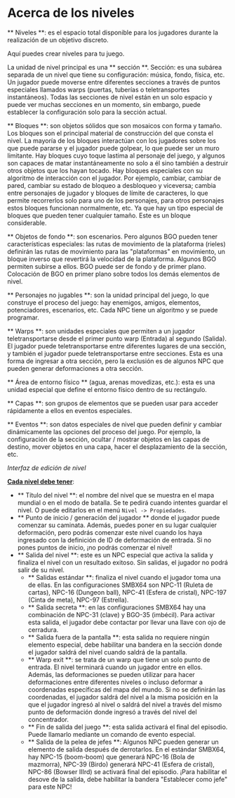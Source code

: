 # Acerca de los niveles

** Niveles **: es el espacio total disponible para los jugadores durante la realización de un objetivo discreto.

Aquí puedes crear niveles para tu juego.

La unidad de nivel principal es una ** sección **. Sección: es una subárea separada de un nivel que tiene su configuración: música, fondo, física, etc. Un jugador puede moverse entre diferentes secciones a través de puntos especiales llamados warps (puertas, tuberías o teletransportes instantáneos). Todas las secciones de nivel están en un solo espacio y puede ver muchas secciones en un momento, sin embargo, puede establecer la configuración solo para la sección actual.

** Bloques **: son objetos sólidos que son mosaicos con forma y tamaño. Los bloques son el principal material de construcción del que consta el nivel. La mayoría de los bloques interactúan con los jugadores sobre los que puede pararse y el jugador puede golpear, lo que puede ser un muro limitante. Hay bloques cuyo toque lastima al personaje del juego, y algunos son capaces de matar instantáneamente no solo a él sino también a destruir otros objetos que los hayan tocado. Hay bloques especiales con su algoritmo de interacción con el jugador. Por ejemplo, cambiar, cambiar de pared, cambiar su estado de bloqueo a desbloqueo y viceversa; cambia entre personajes de jugador y bloques de límite de caracteres, lo que permite recorrerlos solo para uno de los personajes, para otros personajes estos bloques funcionan normalmente, etc. Ya que hay un tipo especial de bloques que pueden tener cualquier tamaño. Este es un bloque considerable.

** Objetos de fondo **: son escenarios. Pero algunos BGO pueden tener características especiales: las rutas de movimiento de la plataforma (rieles) definirán las rutas de movimiento para las "plataformas" en movimiento, un bloque inverso que revertirá la velocidad de la plataforma. Algunos BGO permiten subirse a ellos. BGO puede ser de fondo y de primer plano. Colocación de BGO en primer plano sobre todos los demás elementos de nivel.

** Personajes no jugables **: son la unidad principal del juego, lo que construye el proceso del juego: hay enemigos, amigos, elementos, potenciadores, escenarios, etc. Cada NPC tiene un algoritmo y se puede programar.

** Warps **: son unidades especiales que permiten a un jugador teletransportarse desde el primer punto warp (Entrada) al segundo (Salida). El jugador puede teletransportarse entre diferentes lugares de una sección, y también el jugador puede teletransportarse entre secciones. Esta es una forma de ingresar a otra sección, pero la exclusión es de algunos NPC que pueden generar deformaciones a otra sección.

** Área de entorno físico ** (agua, arenas movedizas, etc.): esta es una unidad especial que define el entorno físico dentro de su rectángulo.

** Capas **: son grupos de elementos que se pueden usar para acceder rápidamente a ellos en eventos especiales.

** Eventos **: son datos especiales de nivel que pueden definir y cambiar dinámicamente las opciones del proceso del juego. Por ejemplo, la configuración de la sección, ocultar / mostrar objetos en las capas de destino, mover objetos en una capa, hacer el desplazamiento de la sección, etc.


_Interfaz de edición de nivel_

<ImageZoom
alt="005_levelEditingSpace"
url="screenshots/LevelEditing/005_levelEditingSpace.png"
:border="true"
/>

<u>**Cada nivel debe tener**</u>:

* ** Título del nivel **: el nombre del nivel que se muestra en el mapa mundial o en el modo de batalla. Se te pedirá cuando intentes guardar el nivel. O puede editarlos en el menú `Nivel -> Propiedades`.
* ** Punto de inicio / generación del jugador ** donde el jugador puede comenzar su caminata. Además, puedes poner en su lugar cualquier deformación, pero podrás comenzar este nivel
  cuando los haya ingresado con la definición de ID de deformación de entrada. Si no pones puntos de inicio, ¡no podrás comenzar el nivel!
* ** Salida del nivel **: este es un NPC especial que activa la salida y finaliza el nivel con un resultado exitoso. Sin salidas, el jugador no podrá salir de su nivel.
  * ** Salidas estándar **: finaliza el nivel cuando el jugador toma una de ellas. En las configuraciones SMBX64 son NPC-11 (Ruleta de cartas), NPC-16 (Dungeon ball), NPC-41 (Esfera de cristal), NPC-197 (Cinta de meta), NPC-97 (Estrella).
  * ** Salida secreta **: en las configuraciones SMBX64 hay una combinación de NPC-31 (clave) y BGO-35 (imbécil). Para activar esta salida, el jugador debe contactar por llevar una llave con ojo de cerradura.
  * ** Salida fuera de la pantalla **: esta salida no requiere ningún elemento especial, debe habilitar una bandera en la sección donde el jugador saldrá del nivel cuando saldrá de la pantalla.
  * ** Warp exit **: se trata de un warp que tiene un solo punto de entrada. El nivel terminará cuando un jugador entre en ellos. Además, las deformaciones se pueden utilizar para hacer deformaciones entre diferentes niveles o incluso deformar a coordenadas específicas del mapa del mundo. Si no se definirán las coordenadas, el jugador saldrá del nivel a la misma posición en la que el jugador ingresó al nivel o saldrá del nivel a través del mismo punto de deformación donde ingresó a través del nivel del concentrador.
  * ** Fin de salida del juego **: esta salida activará el final del episodio. Puede llamarlo mediante un comando de evento especial.
  * ** Salida de la pelea de jefes **: Algunos NPC pueden generar un elemento de salida después de derrotarlos. En el estándar SMBX64, hay NPC-15 (boom-boom) que generará NPC-16 (Bola de mazmorra), NPC-39 (Birdo) generará NPC-41 (Esfera de cristal), NPC-86 (Bowser IIIrd) se activará final del episodio. ¡Para habilitar el desove de la salida, debe habilitar la bandera "Establecer como jefe" para este NPC!